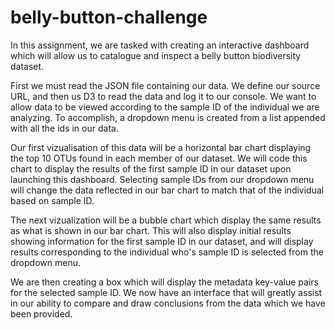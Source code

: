 # belly-button-challenge

In this assignment, we are tasked with creating an interactive dashboard which will allow us to catalogue and inspect a belly button biodiversity dataset.

First we must read the JSON file containing our data. We define our source URL, and then us D3 to read the data and log it to our console. We want to allow data to be viewed according to the sample ID of the individual we are analyzing. To accomplish, a dropdown menu is created from a list appended with all the ids in our data.

Our first vizualisation of this data will be a horizontal bar chart displaying the top 10 OTUs found in each member of our dataset. We will code this chart to display the results of the first sample ID in our dataset upon launching this dashboard. Selecting sample IDs from our dropdown menu will change the data reflected in our bar chart to match that of the individual based on sample ID.

The next vizualization will be a bubble chart which display the same results as what is shown in our bar chart. This will also display initial results showing information for the first sample ID in our dataset, and will display results corresponding to the individual who's sample ID is selected from the dropdown menu.

We are then creating a box which will display the metadata key-value pairs for the selected sample ID. We now have an interface that will greatly assist in our ability to compare and draw conclusions from the data which we have been provided.
